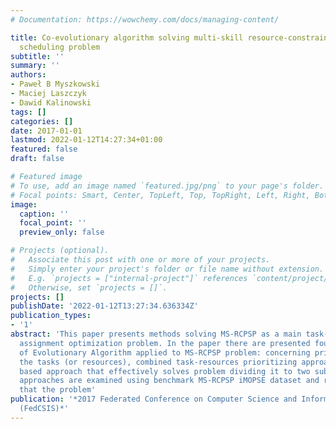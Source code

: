 ```yaml
---
# Documentation: https://wowchemy.com/docs/managing-content/

title: Co-evolutionary algorithm solving multi-skill resource-constrained project
  scheduling problem
subtitle: ''
summary: ''
authors:
- Paweł B Myszkowski
- Maciej Laszczyk
- Dawid Kalinowski
tags: []
categories: []
date: 2017-01-01
lastmod: 2022-01-12T14:27:34+01:00
featured: false
draft: false

# Featured image
# To use, add an image named `featured.jpg/png` to your page's folder.
# Focal points: Smart, Center, TopLeft, Top, TopRight, Left, Right, BottomLeft, Bottom, BottomRight.
image:
  caption: ''
  focal_point: ''
  preview_only: false

# Projects (optional).
#   Associate this post with one or more of your projects.
#   Simply enter your project's folder or file name without extension.
#   E.g. `projects = ["internal-project"]` references `content/project/deep-learning/index.md`.
#   Otherwise, set `projects = []`.
projects: []
publishDate: '2022-01-12T13:27:34.636334Z'
publication_types:
- '1'
abstract: 'This paper presents methods solving MS-RCPSP as a main task-resource-time
  assignment optimization problem. In the paper there are presented four variants
  of Evolutionary Algorithm applied to MS-RCPSP problem: concerning prioritization
  the tasks (or resources), combined task-resources prioritizing approach and co-evolution
  based approach that effectively solves problem dividing it to two subproblems. All
  approaches are examined using benchmark MS-RCPSP iMOPSE dataset and results show
  that the problem'
publication: '*2017 Federated Conference on Computer Science and Information Systems
  (FedCSIS)*'
---
```

